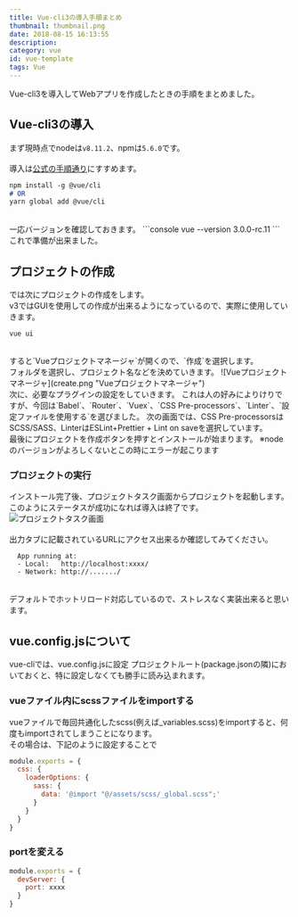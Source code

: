 ```yaml
---
title: Vue-cli3の導入手順まとめ
thumbnail: thumbnail.png
date: 2018-08-15 16:13:55
description:
category: vue
id: vue-template
tags: Vue
---
```


Vue-cli3を導入してWebアプリを作成したときの手順をまとめました。  

<!-- toc -->

## Vue-cli3の導入
まず現時点でnodeは`v8.11.2`、npmは`5.6.0`です。  
<br>
導入は[公式の手順通り](https://cli.vuejs.org/guide/installation.html)にすすめます。  
```md
npm install -g @vue/cli
# OR
yarn global add @vue/cli
```
<br>
一応バージョンを確認しておきます。  
```console
vue --version
3.0.0-rc.11
```
これで準備が出来ました。  

## プロジェクトの作成
では次にプロジェクトの作成をします。  
v3ではGUIを使用しての作成が出来るようになっているので、実際に使用していきます。  
```console
vue ui
```
<br>
すると`Vueプロジェクトマネージャ`が開くので、`作成`を選択します。  
<br>
フォルダを選択し、プロジェクト名などを決めていきます。  
![Vueプロジェクトマネージャ](create.png "Vueプロジェクトマネージャ")
<br>
次に、必要なプラグインの設定をしていきます。  
これは人の好みによりけりですが、今回は`Babel`、`Router`、`Vuex`、`CSS Pre-processors`、`Linter`、`設定ファイルを使用する`を選びました。  
次の画面では、CSS Pre-processorsはSCSS/SASS、LinterはESLint+Prettier + Lint on saveを選択しています。  
<br>
最後にプロジェクトを作成ボタンを押すとインストールが始まります。  
※nodeのバージョンがよろしくないとこの時にエラーが起こります  

### プロジェクトの実行
インストール完了後、プロジェクトタスク画面からプロジェクトを起動します。  
このようにステータスが成功になれば導入は終了です。  
![プロジェクトタスク画面](success.png "プロジェクトタスク画面")  
<br>
出力タブに記載されているURLにアクセス出来るか確認してみてください。
```console
  App running at:
  - Local:   http://localhost:xxxx/
  - Network: http://......./
```
<br>
デフォルトでホットリロード対応しているので、ストレスなく実装出来ると思います。  

## vue.config.jsについて
vue-cliでは、vue.config.jsに設定
プロジェクトルート(package.jsonの隣)においておくと、特に設定しなくても勝手に読み込まれます。  

### vueファイル内にscssファイルをimportする
vueファイルで毎回共通化したscss(例えば_variables.scss)をimportすると、何度もimportされてしまうことになります。  
その場合は、下記のように設定することで
```js
module.exports = {
  css: {
    loaderOptions: {
      sass: {
        data: '@import "@/assets/scss/_global.scss";'
      }
    }
  }
}
```

### portを変える

```js
module.exports = {
  devServer: {
    port: xxxx
  }
}
```
